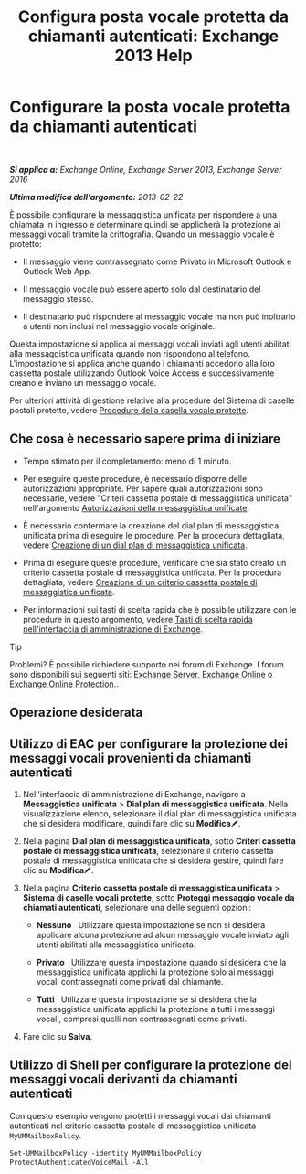 ﻿---
title: 'Configura posta vocale protetta da chiamanti autenticati: Exchange 2013 Help'
TOCTitle: Configurare la posta vocale protetta da chiamanti autenticati
ms:assetid: f69e94a7-9768-4445-9ded-e78d732bd623
ms:mtpsurl: https://technet.microsoft.com/it-it/library/Ee423560(v=EXCHG.150)
ms:contentKeyID: 52057353
ms.date: 05/22/2018
mtps_version: v=EXCHG.150
ms.translationtype: MT
---

# Configurare la posta vocale protetta da chiamanti autenticati

 

_**Si applica a:** Exchange Online, Exchange Server 2013, Exchange Server 2016_

_**Ultima modifica dell'argomento:** 2013-02-22_

È possibile configurare la messaggistica unificata per rispondere a una chiamata in ingresso e determinare quindi se applicherà la protezione ai messaggi vocali tramite la crittografia. Quando un messaggio vocale è protetto:

  - Il messaggio viene contrassegnato come Privato in Microsoft Outlook e Outlook Web App.

  - Il messaggio vocale può essere aperto solo dal destinatario del messaggio stesso.

  - Il destinatario può rispondere al messaggio vocale ma non può inoltrarlo a utenti non inclusi nel messaggio vocale originale.

Questa impostazione si applica ai messaggi vocali inviati agli utenti abilitati alla messaggistica unificata quando non rispondono al telefono. L'impostazione si applica anche quando i chiamanti accedono alla loro cassetta postale utilizzando Outlook Voice Access e successivamente creano e inviano un messaggio vocale.

Per ulteriori attività di gestione relative alla procedure del Sistema di caselle postali protette, vedere [Procedure della casella vocale protette](https://docs.microsoft.com/it-it/exchange/voice-mail-unified-messaging/set-up-client-voice-mail-features/protected-voice-mail-procedures).

## Che cosa è necessario sapere prima di iniziare

  - Tempo stimato per il completamento: meno di 1 minuto.

  - Per eseguire queste procedure, è necessario disporre delle autorizzazioni appropriate. Per sapere quali autorizzazioni sono necessarie, vedere "Criteri cassetta postale di messaggistica unificata" nell'argomento [Autorizzazioni della messaggistica unificate](unified-messaging-permissions-exchange-2013-help.md).

  - È necessario confermare la creazione del dial plan di messaggistica unificata prima di eseguire le procedure. Per la procedura dettagliata, vedere [Creazione di un dial plan di messaggistica unificata](https://docs.microsoft.com/it-it/exchange/voice-mail-unified-messaging/connect-voice-mail-system/create-um-dial-plan).

  - Prima di eseguire queste procedure, verificare che sia stato creato un criterio cassetta postale di messaggistica unificata. Per la procedura dettagliata, vedere [Creazione di un criterio cassetta postale di messaggistica unificata](create-a-um-mailbox-policy-exchange-2013-help.md).

  - Per informazioni sui tasti di scelta rapida che è possibile utilizzare con le procedure in questo argomento, vedere [Tasti di scelta rapida nell'interfaccia di amministrazione di Exchange](keyboard-shortcuts-in-the-exchange-admin-center-exchange-online-protection-help.md).


> [!TIP]
> Problemi? È possibile richiedere supporto nei forum di Exchange. I forum sono disponibili sui seguenti siti: <A href="https://go.microsoft.com/fwlink/p/?linkid=60612">Exchange Server</A>, <A href="https://go.microsoft.com/fwlink/p/?linkid=267542">Exchange Online</A> o <A href="https://go.microsoft.com/fwlink/p/?linkid=285351">Exchange Online Protection</A>..



## Operazione desiderata

## Utilizzo di EAC per configurare la protezione dei messaggi vocali provenienti da chiamanti autenticati

1.  Nell'interfaccia di amministrazione di Exchange, navigare a **Messaggistica unificata** \> **Dial plan di messaggistica unificata**. Nella visualizzazione elenco, selezionare il dial plan di messaggistica unificata che si desidera modificare, quindi fare clic su **Modifica**![Icona Modifica](images/JJ218640.6f53ccb2-1f13-4c02-bea0-30690e6ea71d(EXCHG.150).gif "Icona Modifica").

2.  Nella pagina **Dial plan di messaggistica unificata**, sotto **Criteri cassetta postale di messaggistica unificata**, selezionare il criterio cassetta postale di messaggistica unificata che si desidera gestire, quindi fare clic su **Modifica**![Icona Modifica](images/JJ218640.6f53ccb2-1f13-4c02-bea0-30690e6ea71d(EXCHG.150).gif "Icona Modifica").

3.  Nella pagina **Criterio cassetta postale di messaggistica unificata** \> **Sistema di caselle vocali protette**, sotto **Proteggi messaggio vocale da chiamati autenticati**, selezionare una delle seguenti opzioni:
    
      - **Nessuno**   Utilizzare questa impostazione se non si desidera applicare alcuna protezione ad alcun messaggio vocale inviato agli utenti abilitati alla messaggistica unificata.
    
      - **Privato**   Utilizzare questa impostazione quando si desidera che la messaggistica unificata applichi la protezione solo ai messaggi vocali contrassegnati come privati dal chiamante.
    
      - **Tutti**   Utilizzare questa impostazione se si desidera che la messaggistica unificata applichi la protezione a tutti i messaggi vocali, compresi quelli non contrassegnati come privati.

4.  Fare clic su **Salva**.

## Utilizzo di Shell per configurare la protezione dei messaggi vocali derivanti da chiamanti autenticati

Con questo esempio vengono protetti i messaggi vocali dai chiamanti autenticati nel criterio cassetta postale di messaggistica unificata `MyUMMailboxPolicy`.

    Set-UMMailboxPolicy -identity MyUMMailboxPolicy ProtectAuthenticatedVoiceMail -All

